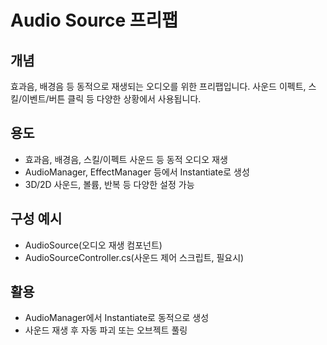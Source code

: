 # Audio Source 프리팹

## 개념
효과음, 배경음 등 동적으로 재생되는 오디오를 위한 프리팹입니다. 사운드 이펙트, 스킬/이벤트/버튼 클릭 등 다양한 상황에서 사용됩니다.

## 용도
- 효과음, 배경음, 스킬/이펙트 사운드 등 동적 오디오 재생
- AudioManager, EffectManager 등에서 Instantiate로 생성
- 3D/2D 사운드, 볼륨, 반복 등 다양한 설정 가능

## 구성 예시
- AudioSource(오디오 재생 컴포넌트)
- AudioSourceController.cs(사운드 제어 스크립트, 필요시)

## 활용
- AudioManager에서 Instantiate로 동적으로 생성
- 사운드 재생 후 자동 파괴 또는 오브젝트 풀링 